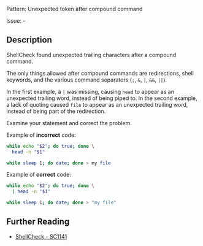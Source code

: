 Pattern: Unexpected token after compound command

Issue: -

## Description

ShellCheck found unexpected trailing characters after a compound command.

The only things allowed after compound commands are redirections, shell keywords, and the various command separators (`;`, `&`, `|`, `&&`, `||`).

In the first example, a `|` was missing, causing `head` to appear as an unexpected trailing word, instead of being piped to. In the second example, a lack of quoting caused `file` to appear as an unexpected trailing word, instead of being part of the redirection.

Examine your statement and correct the problem.

Example of **incorrect** code:

```sh
while echo "$2"; do true; done \
  head -n "$1"

while sleep 1; do date; done > my file
```

Example of **correct** code:

```sh
while echo "$2"; do true; done \
  | head -n "$1"

while sleep 1; do date; done > "my file"
```

## Further Reading

* [ShellCheck - SC1141](https://github.com/koalaman/shellcheck/wiki/SC1141)
